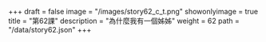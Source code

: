 +++
draft = false 
image = "/images/story62_c_t.png" 
showonlyimage = true 
title = "第62課" 
description = "為什麼我有一個姊姊" 
weight = 62 
path = "/data/story62.json" 
+++
